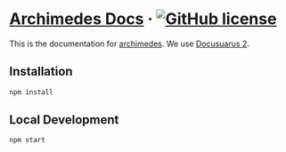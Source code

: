 # [Archimedes Docs](https://archimedesfw.io/) &middot; [![GitHub license](https://img.shields.io/badge/license-apache-blue.svg)](https://github.com/archimedes-projects/archimedes-docs/blob/master/LICENSE)

This is the documentation for [archimedes](https://archimedesfw.io/). We use [Docusuarus 2](https://v2.docusaurus.io/).

## Installation

```bash
npm install
```

## Local Development

```bash
npm start
```
